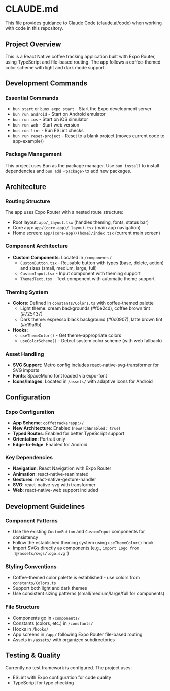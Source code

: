 # CLAUDE.md

This file provides guidance to Claude Code (claude.ai/code) when working with code in this repository.

## Project Overview

This is a React Native coffee tracking application built with Expo Router, using TypeScript and file-based routing. The app follows a coffee-themed color scheme with light and dark mode support.

## Development Commands

### Essential Commands
- `bun start` or `bunx expo start` - Start the Expo development server
- `bun run android` - Start on Android emulator
- `bun run ios` - Start on iOS simulator
- `bun run web` - Start web version
- `bun run lint` - Run ESLint checks
- `bun run reset-project` - Reset to a blank project (moves current code to app-example/)

### Package Management
This project uses Bun as the package manager. Use `bun install` to install dependencies and `bun add <package>` to add new packages.

## Architecture

### Routing Structure
The app uses Expo Router with a nested route structure:
- Root layout: `app/_layout.tsx` (handles theming, fonts, status bar)
- Core app: `app/(core-app)/_layout.tsx` (main app navigation)
- Home screen: `app/(core-app)/(home)/index.tsx` (current main screen)

### Component Architecture
- **Custom Components**: Located in `/components/`
  - `CustomButton.tsx` - Reusable button with types (base, delete, action) and sizes (small, medium, large, full)
  - `CustomInput.tsx` - Input component with theming support
  - `ThemedText.tsx` - Text component with automatic theme support

### Theming System
- **Colors**: Defined in `constants/Colors.ts` with coffee-themed palette
  - Light theme: cream backgrounds (#f0e2cd), coffee brown tint (#725437)
  - Dark theme: espresso black background (#0c0907), latte brown tint (#c19a6b)
- **Hooks**:
  - `useThemeColor()` - Get theme-appropriate colors
  - `useColorScheme()` - Detect system color scheme (with web fallback)

### Asset Handling
- **SVG Support**: Metro config includes react-native-svg-transformer for SVG imports
- **Fonts**: SpaceMono font loaded via expo-font
- **Icons/Images**: Located in `/assets/` with adaptive icons for Android

## Configuration

### Expo Configuration
- **App Scheme**: `coffetrackerapp://`
- **New Architecture**: Enabled (`newArchEnabled: true`)
- **Typed Routes**: Enabled for better TypeScript support
- **Orientation**: Portrait only
- **Edge-to-Edge**: Enabled for Android

### Key Dependencies
- **Navigation**: React Navigation with Expo Router
- **Animation**: react-native-reanimated
- **Gestures**: react-native-gesture-handler
- **SVG**: react-native-svg with transformer
- **Web**: react-native-web support included

## Development Guidelines

### Component Patterns
- Use the existing `CustomButton` and `CustomInput` components for consistency
- Follow the established theming system using `useThemeColor()` hook
- Import SVGs directly as components (e.g., `import Logo from '@/assets/svgs/logo.svg'`)

### Styling Conventions
- Coffee-themed color palette is established - use colors from `constants/Colors.ts`
- Support both light and dark themes
- Use consistent sizing patterns (small/medium/large/full for components)

### File Structure
- Components go in `/components/`
- Constants (colors, etc.) in `/constants/`
- Hooks in `/hooks/`
- App screens in `/app/` following Expo Router file-based routing
- Assets in `/assets/` with organized subdirectories

## Testing & Quality

Currently no test framework is configured. The project uses:
- ESLint with Expo configuration for code quality
- TypeScript for type checking